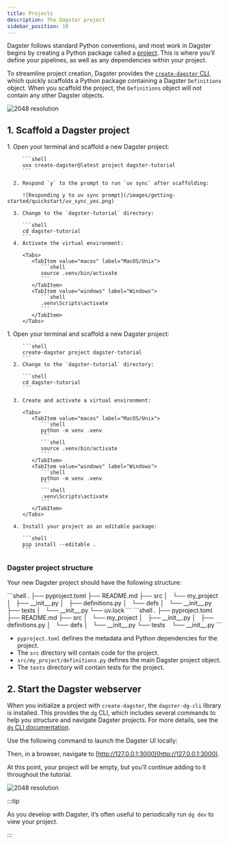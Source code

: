 ```yaml
---
title: Projects
description: The Dagster project
sidebar_position: 10
---
```


Dagster follows standard Python conventions, and most work in Dagster begins by creating a Python package called a [project](/guides/build/projects). This is where you’ll define your pipelines, as well as any dependencies within your project.

To streamline project creation, Dagster provides the [`create-dagster` CLI](/api/clis/create-dagster), which quickly scaffolds a Python package containing a Dagster `Definitions` object. When you scaffold the project, the `Definitions` object will not contain any other Dagster objects.

![2048 resolution](/images/tutorial/dagster-tutorial/overviews/definitions.png)

## 1. Scaffold a Dagster project

<Tabs groupId="package-manager">
   <TabItem value="uv" label="uv">
      1. Open your terminal and scaffold a new Dagster project:

         ```shell
         uvx create-dagster@latest project dagster-tutorial
         ```

      2. Respond `y` to the prompt to run `uv sync` after scaffolding:

         ![Responding y to uv sync prompt](/images/getting-started/quickstart/uv_sync_yes.png)

      3. Change to the `dagster-tutorial` directory:

         ```shell
         cd dagster-tutorial
         ```
      4. Activate the virtual environment:

         <Tabs>
            <TabItem value="macos" label="MacOS/Unix">
               ```shell
               source .venv/bin/activate
               ```
            </TabItem>
            <TabItem value="windows" label="Windows">
               ```shell
               .venv\Scripts\activate
               ```
            </TabItem>
         </Tabs>

   </TabItem>

   <TabItem value="pip" label="pip">
      1. Open your terminal and scaffold a new Dagster project:

         ```shell
         create-dagster project dagster-tutorial
         ```
      2. Change to the `dagster-tutorial` directory:

         ```shell
         cd dagster-tutorial
         ```

      3. Create and activate a virtual environment:

         <Tabs>
            <TabItem value="macos" label="MacOS/Unix">
               ```shell
               python -m venv .venv
               ```
               ```shell
               source .venv/bin/activate
               ```
            </TabItem>
            <TabItem value="windows" label="Windows">
               ```shell
               python -m venv .venv
               ```
               ```shell
               .venv\Scripts\activate
               ```
            </TabItem>
         </Tabs>

      4. Install your project as an editable package:

         ```shell
         pip install --editable .
         ```

   </TabItem>
</Tabs>

### Dagster project structure

Your new Dagster project should have the following structure:

<Tabs groupId="package-manager">

   <TabItem value="uv" label="uv">
   ```shell
    .
    ├── pyproject.toml
    ├── README.md
    ├── src
    │   └── my_project
    │       ├── __init__.py
    │       ├── definitions.py
    │       └── defs
    │           └── __init__.py
    ├── tests
    │   └── __init__.py
    └── uv.lock
   ```
   </TabItem>
   <TabItem value="pip" label="pip">
   ```shell
    .
    ├── pyproject.toml
    ├── README.md
    ├── src
    │   └── my_project
    │       ├── __init__.py
    │       ├── definitions.py
    │       └── defs
    │           └── __init__.py
    └── tests
        └── __init__.py
   ```
   </TabItem>
</Tabs>

- `pyproject.toml` defines the metadata and Python dependencies for the project.
- The `src` directory will contain code for the project.
- `src/my_project/definitions.py` defines the main Dagster project object.
- The `tests` directory will contain tests for the project.

## 2. Start the Dagster webserver

When you initialize a project with `create-dagster`, the `dagster-dg-cli` library is installed. This provides the `dg` CLI, which includes several commands to help you structure and navigate Dagster projects. For more details, see the [`dg` CLI documentation](/api/clis/dg-cli/dg-cli-configuration).

Use the following command to launch the Dagster UI locally:

<CliInvocationExample contents="dg dev" />

Then, in a browser, navigate to [http://127.0.0.1:3000](http://127.0.0.1:3000).

At this point, your project will be empty, but you’ll continue adding to it throughout the tutorial.

![2048 resolution](/images/tutorial/dagster-tutorial/project.png)

:::tip

As you develop with Dagster, it’s often useful to periodically run `dg dev` to view your project.

:::
